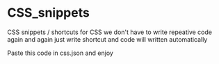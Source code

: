 # CSS_snippets

CSS snippets / shortcuts for CSS
we don't have to write repeative code again and again
just write shortcut and code will written automatically

Paste this code in css.json and enjoy

